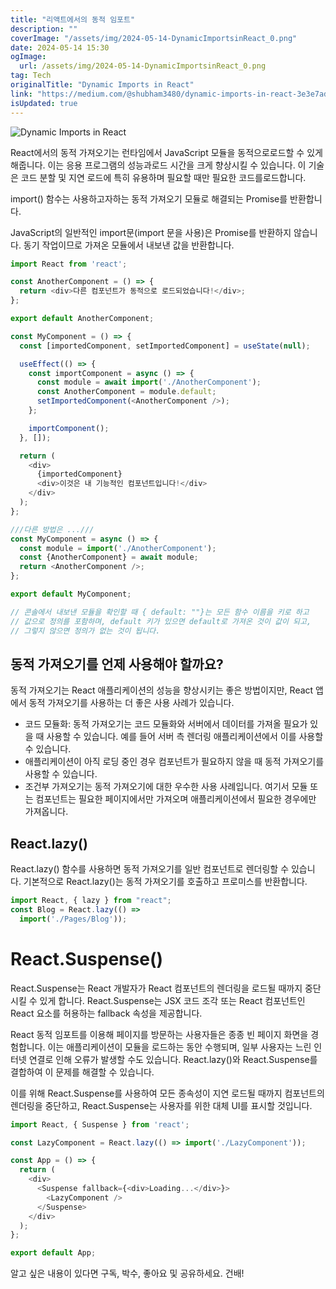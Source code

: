 ```yaml
---
title: "리액트에서의 동적 임포트"
description: ""
coverImage: "/assets/img/2024-05-14-DynamicImportsinReact_0.png"
date: 2024-05-14 15:30
ogImage: 
  url: /assets/img/2024-05-14-DynamicImportsinReact_0.png
tag: Tech
originalTitle: "Dynamic Imports in React"
link: "https://medium.com/@shubham3480/dynamic-imports-in-react-3e3e7ad1d210"
isUpdated: true
---
```





![Dynamic Imports in React](/assets/img/2024-05-14-DynamicImportsinReact_0.png)

React에서의 동적 가져오기는 런타임에서 JavaScript 모듈을 동적으로로드할 수 있게 해줍니다. 이는 응용 프로그램의 성능과로드 시간을 크게 향상시킬 수 있습니다. 이 기술은 코드 분할 및 지연 로드에 특히 유용하며 필요할 때만 필요한 코드를로드합니다.

import() 함수는 사용하고자하는 동적 가져오기 모듈로 해결되는 Promise를 반환합니다.

JavaScript의 일반적인 import문(import 문을 사용)은 Promise를 반환하지 않습니다. 동기 작업이므로 가져온 모듈에서 내보낸 값을 반환합니다.



```js
import React from 'react';

const AnotherComponent = () => {
  return <div>다른 컴포넌트가 동적으로 로드되었습니다!</div>;
};

export default AnotherComponent;
```

```js
const MyComponent = () => {
  const [importedComponent, setImportedComponent] = useState(null);

  useEffect(() => {
    const importComponent = async () => {
      const module = await import('./AnotherComponent');
      const AnotherComponent = module.default;
      setImportedComponent(<AnotherComponent />);
    };

    importComponent();
  }, []);

  return (
    <div>
      {importedComponent}
      <div>이것은 내 기능적인 컴포넌트입니다!</div>
    </div>
  );
};

///다른 방법은 ...///
const MyComponent = async () => {
  const module = import('./AnotherComponent');
  const {AnotherComponent} = await module;
  return <AnotherComponent />;
};

export default MyComponent;

// 콘솔에서 내보낸 모듈을 확인할 때 { default: ""}는 모든 함수 이름을 키로 하고 
// 값으로 정의를 포함하며, default 키가 있으면 default로 가져온 것이 값이 되고, 
// 그렇지 않으면 정의가 없는 것이 됩니다.
```

## 동적 가져오기를 언제 사용해야 할까요?

동적 가져오기는 React 애플리케이션의 성능을 향상시키는 좋은 방법이지만, React 앱에서 동적 가져오기를 사용하는 더 좋은 사용 사례가 있습니다.



- 코드 모듈화: 동적 가져오기는 코드 모듈화와 서버에서 데이터를 가져올 필요가 있을 때 사용할 수 있습니다. 예를 들어 서버 측 렌더링 애플리케이션에서 이를 사용할 수 있습니다.
- 애플리케이션이 아직 로딩 중인 경우 컴포넌트가 필요하지 않을 때 동적 가져오기를 사용할 수 있습니다.
- 조건부 가져오기는 동적 가져오기에 대한 우수한 사용 사례입니다. 여기서 모듈 또는 컴포넌트는 필요한 페이지에서만 가져오며 애플리케이션에서 필요한 경우에만 가져옵니다.

## React.lazy()

React.lazy() 함수를 사용하면 동적 가져오기를 일반 컴포넌트로 렌더링할 수 있습니다. 기본적으로 React.lazy()는 동적 가져오기를 호출하고 프로미스를 반환합니다.

```js
import React, { lazy } from "react";
const Blog = React.lazy(() => 
  import('./Pages/Blog'));
```



# React.Suspense()

React.Suspense는 React 개발자가 React 컴포넌트의 렌더링을 로드될 때까지 중단시킬 수 있게 합니다. React.Suspense는 JSX 코드 조각 또는 React 컴포넌트인 React 요소를 허용하는 fallback 속성을 제공합니다.

React 동적 임포트를 이용해 페이지를 방문하는 사용자들은 종종 빈 페이지 화면을 경험합니다. 이는 애플리케이션이 모듈을 로드하는 동안 수행되며, 일부 사용자는 느린 인터넷 연결로 인해 오류가 발생할 수도 있습니다. React.lazy()와 React.Suspense를 결합하여 이 문제를 해결할 수 있습니다.

이를 위해 React.Suspense를 사용하여 모든 종속성이 지연 로드될 때까지 컴포넌트의 렌더링을 중단하고, React.Suspense는 사용자를 위한 대체 UI를 표시할 것입니다.



```js
import React, { Suspense } from 'react';

const LazyComponent = React.lazy(() => import('./LazyComponent'));

const App = () => {
  return (
    <div>
      <Suspense fallback={<div>Loading...</div>}>
        <LazyComponent />
      </Suspense>
    </div>
  );
};

export default App;
```

알고 싶은 내용이 있다면 구독, 박수, 좋아요 및 공유하세요. 건배!